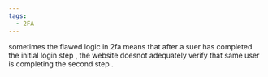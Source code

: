 ```yaml
---
tags:
  - 2FA
---
```

sometimes the flawed logic in 2fa means that after a suer has completed the initial login step , the website doesnot adequately verify that same user is completing the second step . 